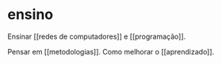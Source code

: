 # ensino

Ensinar [[redes de computadores]] e [[programação]].

Pensar em [[metodologias]]. Como melhorar o [[aprendizado]].
